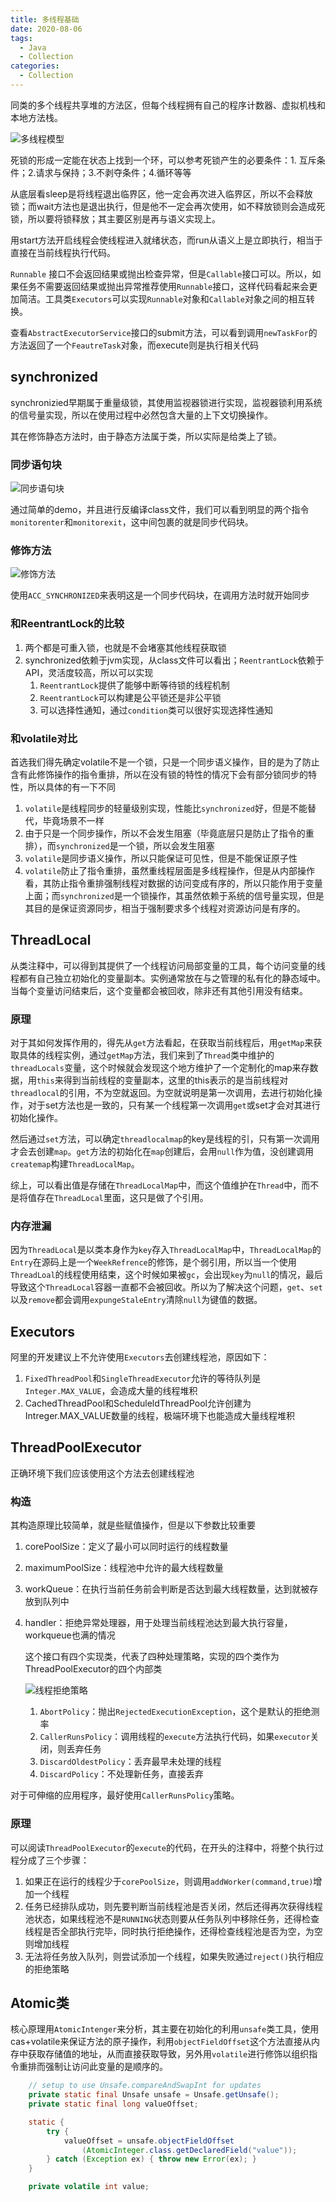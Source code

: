 ```yaml
---
title: 多线程基础
date: 2020-08-06
tags:
  - Java
  - Collection
categories:
  - Collection
---
```


同类的多个线程共享堆的方法区，但每个线程拥有自己的程序计数器、虚拟机栈和本地方法栈。

![多线程模型](/images/202008/ThreadModel.png)

死锁的形成一定能在状态上找到一个环，可以参考死锁产生的必要条件：1. 互斥条件；2.请求与保持；3.不剥夺条件；4.循环等等

从底层看sleep是将线程退出临界区，他一定会再次进入临界区，所以不会释放锁；而wait方法也是退出执行，但是他不一定会再次使用，如不释放锁则会造成死锁，所以要将锁释放；其主要区别是再与语义实现上。

用start方法开启线程会使线程进入就绪状态，而run从语义上是立即执行，相当于直接在当前线程执行代码。

`Runnable` 接口不会返回结果或抛出检查异常，但是`Callable`接口可以。所以，如果任务不需要返回结果或抛出异常推荐使用`Runnable`接口，这样代码看起来会更加简洁。工具类`Executors`可以实现`Runnable`对象和`Callable`对象之间的相互转换。

查看`AbstractExecutorService`接口的submit方法，可以看到调用`newTaskFor`的方法返回了一个`FeautreTask`对象，而execute则是执行相关代码

## synchronized

synchronizied早期属于重量级锁，其使用监视器锁进行实现，监视器锁利用系统的信号量实现，所以在使用过程中必然包含大量的上下文切换操作。

其在修饰静态方法时，由于静态方法属于类，所以实际是给类上了锁。

### 同步语句块

![同步语句块](/images/202008/sych-codeblock.png)

通过简单的demo，并且进行反编译class文件，我们可以看到明显的两个指令`monitorenter`和`monitorexit`，这中间包裹的就是同步代码块。

### 修饰方法

![修饰方法](/images/202008/sync-method.png)

使用`ACC_SYNCHRONIZED`来表明这是一个同步代码块，在调用方法时就开始同步

### 和ReentrantLock的比较

1. 两个都是可重入锁，也就是不会堵塞其他线程获取锁
2. synchronized依赖于jvm实现，从class文件可以看出；`ReentrantLock`依赖于API，灵活度较高，所以可以实现
    1. `ReentrantLock`提供了能够中断等待锁的线程机制
    2. `ReentrantLock`可以构建是公平锁还是非公平锁
    3. 可以选择性通知，通过`condition`类可以很好实现选择性通知

### 和volatile对比

首选我们得先确定volatile不是一个锁，只是一个同步语义操作，目的是为了防止含有此修饰操作的指令重排，所以在没有锁的特性的情况下会有部分锁同步的特性，所以具体的有一下不同

1. `volatile`是线程同步的轻量级别实现，性能比`synchronized`好，但是不能替代，毕竟场景不一样
2. 由于只是一个同步操作，所以不会发生阻塞（毕竟底层只是防止了指令的重排），而`synchronized`是一个锁，所以会发生阻塞
3. `volatile`是同步语义操作，所以只能保证可见性，但是不能保证原子性
4. `volatile`防止了指令重排，虽然重线程层面是多线程操作，但是从内部操作看，其防止指令重排强制线程对数据的访问变成有序的，所以只能作用于变量上面；而`synchronized`是一个锁操作，其虽然依赖于系统的信号量实现，但是其目的是保证资源同步，相当于强制要求多个线程对资源访问是有序的。

## ThreadLocal

从类注释中，可以得到其提供了一个线程访问局部变量的工具，每个访问变量的线程都有自己独立初始化的变量副本。实例通常放在与之管理的私有化的静态域中。当每个变量访问结束后，这个变量都会被回收，除非还有其他引用没有结束。

### 原理

对于其如何发挥作用的，得先从`get`方法看起，在获取当前线程后，用`getMap`来获取具体的线程实例，通过`getMap`方法，我们来到了`Thread`类中维护的`threadLocals`变量，这个时候就会发现这个地方维护了一个定制化的map来存数据，用`this`来得到当前线程的变量副本，这里的this表示的是当前线程对`threadlocal`的引用，不为空就返回。为空就说明是第一次调用，去进行初始化操作，对于set方法也是一致的，只有某一个线程第一次调用`get`或set才会对其进行初始化操作。

然后通过`set`方法，可以确定`threadlocalmap`的key是线程的引，只有第一次调用才会去创建`map`。`get`方法的初始化在`map`创建后，会用`null`作为值，没创建调用`createmap`构建`ThreadLocalMap`。

综上，可以看出值是存储在`ThreadLocalMap`中，而这个值维护在`Thread`中，而不是将值存在`ThreadLocal`里面，这只是做了个引用。

### 内存泄漏

因为`ThreadLocal`是以类本身作为`key`存入`ThreadLocalMap`中，`ThreadLocalMap`的`Entry`在源码上是一个`WeekRefrence`的修饰，是个弱引用，所以当一个使用`ThreadLoal`的线程使用结束，这个时候如果被`gc`，会出现`key`为`null`的情况，最后导致这个`ThreadLocal`容器一直都不会被回收。所以为了解决这个问题，`get`、`set`以及`remove`都会调用`expungeStaleEntry`清除`null`为键值的数据。

## Executors

阿里的开发建议上不允许使用`Executors`去创建线程池，原因如下：

1. `FixedThreadPool`和`SingleThreadExecutor`允许的等待队列是`Integer.MAX_VALUE`，会造成大量的线程堆积
2. CachedThreadPool和ScheduleldThreadPool允许创建为Intreger.MAX_VALUE数量的线程，极端环境下也能造成大量线程堆积

## ThreadPoolExecutor

正确环境下我们应该使用这个方法去创建线程池

### 构造

其构造原理比较简单，就是些赋值操作，但是以下参数比较重要

1. corePoolSize：定义了最小可以同时运行的线程数量
2. maximumPoolSize：线程池中允许的最大线程数量
3. workQueue：在执行当前任务前会判断是否达到最大线程数量，达到就被存放到队列中
4. handler：拒绝异常处理器，用于处理当前线程池达到最大执行容量，workqueue也满的情况

    这个接口有四个实现类，代表了四种处理策略，实现的四个类作为ThreadPoolExecutor的四个内部类

    ![线程拒绝策略](/images/202008/thread-reject.png)

    1. `AbortPolicy`：抛出`RejectedExecutionException`，这个是默认的拒绝测率
    2. `CallerRunsPolicy`：调用线程的`execute`方法执行代码，如果`executor`关闭，则丢弃任务
    3. `DiscardOldestPolicy`：丢弃最早未处理的线程
    4. `DiscardPolicy`：不处理新任务，直接丢弃

对于可伸缩的应用程序，最好使用`CallerRunsPolicy`策略。

### 原理

可以阅读`ThreadPoolExecutor`的`execute`的代码，在开头的注释中，将整个执行过程分成了三个步骤：

1. 如果正在运行的线程少于`corePoolSize`，则调用`addWorker(command,true)`增加一个线程
2. 任务已经排队成功，则先要判断当前线程池是否关闭，然后还得再次获得线程池状态，如果线程池不是`RUNNING`状态则要从任务队列中移除任务，还得检查线程是否全部执行完毕，同时执行拒绝操作，还得检查线程池是否为空，为空则增加线程
3. 无法将任务放入队列，则尝试添加一个线程，如果失败通过`reject()`执行相应的拒绝策略

## Atomic类

核心原理用`AtomicIntenger`来分析，其主要在初始化的利用`unsafe`类工具，使用cas+volatile来保证方法的原子操作，利用`objectFieldOffset`这个方法直接从内存中获取存储值的地址，从而直接获取导致，另外用`volatile`进行修饰以组织指令重排而强制让访问此变量的是顺序的。

```java
    // setup to use Unsafe.compareAndSwapInt for updates
    private static final Unsafe unsafe = Unsafe.getUnsafe();
    private static final long valueOffset;

    static {
        try {
            valueOffset = unsafe.objectFieldOffset
                (AtomicInteger.class.getDeclaredField("value"));
        } catch (Exception ex) { throw new Error(ex); }
    }

    private volatile int value;
```
